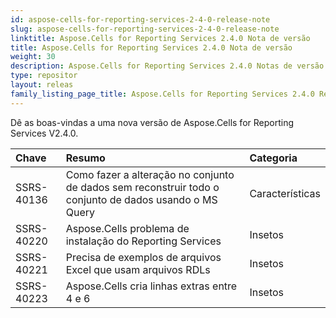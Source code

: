 ```yaml
---
id: aspose-cells-for-reporting-services-2-4-0-release-note
slug: aspose-cells-for-reporting-services-2-4-0-release-note
linktitle: Aspose.Cells for Reporting Services 2.4.0 Nota de versão
title: Aspose.Cells for Reporting Services 2.4.0 Nota de versão
weight: 30
description: Aspose.Cells for Reporting Services 2.4.0 Notas de versão – as últimas atualizações e correções
type: repositor
layout: releas
family_listing_page_title: Aspose.Cells for Reporting Services 2.4.0 Release Note
---
```

Dê as boas-vindas a uma nova versão de Aspose.Cells for Reporting Services V2.4.0.

|**Chave** |**Resumo** |**Categoria** |
| :- | :- | :- |
|SSRS-40136 | Como fazer a alteração no conjunto de dados sem reconstruir todo o conjunto de dados usando o MS Query| Características|
|SSRS-40220 | Aspose.Cells problema de instalação do Reporting Services|Insetos|
|SSRS-40221 | Precisa de exemplos de arquivos Excel que usam arquivos RDLs|Insetos|
|SSRS-40223 | Aspose.Cells cria linhas extras entre 4 e 6|Insetos|

